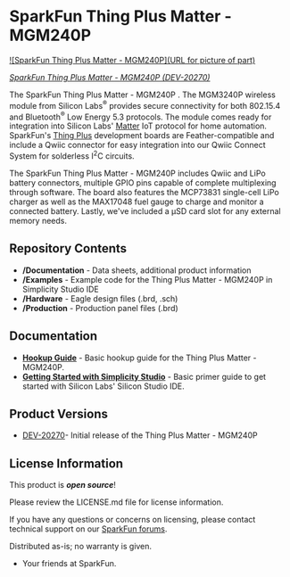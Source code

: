 SparkFun Thing Plus Matter - MGM240P
========================================

[![SparkFun Thing Plus Matter - MGM240P](URL for picture of part)](https://www.sparkfun.com/products/20270)

[*SparkFun Thing Plus Matter - MGM240P (DEV-20270)*](https://www.sparkfun.com/products/20270)

The SparkFun Thing Plus Matter - MGM240P . The MGM3240P wireless module from Silicon Labs<sup>&reg;</sup> provides secure connectivity for both 802.15.4 and Bluetooth<sup>&reg;</sup> Low Energy 5.3 protocols. The module comes ready for integration into Silicon Labs' [Matter](https://www.silabs.com/wireless/matter) IoT protocol for home automation. SparkFun's [Thing Plus](https://www.sparkfun.com/thing_plus) development boards are Feather-compatible and include a Qwiic connector for easy integration into our Qwiic Connect System for solderless I<sup>2</sup>C circuits.

The SparkFun Thing Plus Matter - MGM240P includes Qwiic and LiPo battery connectors, multiple GPIO pins capable of complete multiplexing through software. The board also features the MCP73831 single-cell LiPo charger as well as the MAX17048 fuel gauge to charge and monitor a connected battery. Lastly, we've included a &micro;SD card slot for any external memory needs.

Repository Contents
-------------------

* **/Documentation** - Data sheets, additional product information
* **/Examples** - Example code for the Thing Plus Matter - MGM240P in Simplicity Studio IDE 
* **/Hardware** - Eagle design files (.brd, .sch)
* **/Production** - Production panel files (.brd)

Documentation
--------------
* **[Hookup Guide]()** - Basic hookup guide for the Thing Plus Matter - MGM240P.
* **[Getting Started with Simplicity Studio]()** - Basic primer guide to get started with Silicon Labs' Silicon Studio IDE.

Product Versions
----------------
* [DEV-20270](https://www.sparkfun.com/products/20270)- Initial release of the Thing Plus Matter - MGM240P 

License Information
-------------------

This product is _**open source**_! 

Please review the LICENSE.md file for license information. 

If you have any questions or concerns on licensing, please contact technical support on our [SparkFun forums](https://forum.sparkfun.com/viewforum.php?f=152).

Distributed as-is; no warranty is given.

- Your friends at SparkFun.
